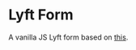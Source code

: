 <h1>Lyft Form</h1>

<p>A vanilla JS Lyft form based on <a href="https://www.lyft.com/drive-with-lyft?v=california&" target="_blank">this</a>.</p>


